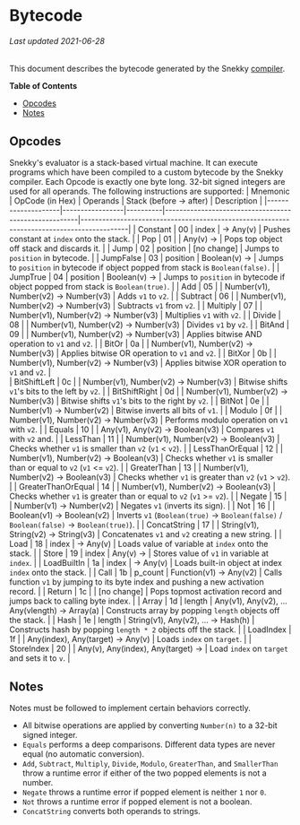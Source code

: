 # Bytecode
###### Last updated 2021-06-28
This document describes the bytecode generated by the Snekky [compiler](https://github.com/snekkylang/snekky/blob/master/src/compiler/Compiler.hx).

**Table of Contents**

- [Opcodes](#opcodes)
- [Notes](#notes)

## Opcodes
Snekky's evaluator is a stack-based virtual machine. It can execute programs which have been compiled to a custom bytecode by the Snekky compiler. Each Opcode is exactly one byte long. 32-bit signed integers are used for all operands. The following instructions are supported:
| Mnemonic           | OpCode (in Hex) | Operands | Stack (before -> after)                              | Description                                                                               |
|--------------------|-----------------|----------|------------------------------------------------------|-------------------------------------------------------------------------------------------|
| Constant           | 00              | index    | -> Any(v)                                            | Pushes constant at `index` onto the stack.                                                |
| Pop                | 01              |          | Any(v) ->                                            | Pops top object off stack and discards it.                                                |
| Jump               | 02              | position | [no change]                                          | Jumps to `position` in bytecode.                                                          |
| JumpFalse          | 03              | position | Boolean(v) ->                                        | Jumps to `position` in bytecode if object popped from stack is `Boolean(false)`.          |
| JumpTrue           | 04              | position | Boolean(v) ->                                        | Jumps to `position` in bytecode if object popped from stack is `Boolean(true)`.           |
| Add                | 05              |          | Number(v1), Number(v2) -> Number(v3)                 | Adds `v1` to `v2`.                                                                        |
| Subtract           | 06              |          | Number(v1), Number(v2) -> Number(v3)                 | Subtracts `v1` from `v2`.                                                                 |
| Multiply           | 07              |          | Number(v1), Number(v2) -> Number(v3)                 | Multiplies `v1` with `v2`.                                                                |
| Divide             | 08              |          | Number(v1), Number(v2) -> Number(v3)                 | Divides `v1` by `v2`.                                                                     |
| BitAnd             | 09              |          | Number(v1), Number(v2) -> Number(v3)                 | Applies bitwise AND operation to `v1` and `v2`.                                           | 
| BitOr              | 0a              |          | Number(v1), Number(v2) -> Number(v3)                 | Applies bitwise OR operation to `v1` and `v2`.                                            |
| BitXor             | 0b              |          | Number(v1), Number(v2) -> Number(v3)                 | Applies bitwise XOR operation to `v1` and `v2`.                                           |  
| BitShiftLeft       | 0c              |          | Number(v1), Number(v2) -> Number(v3)                 | Bitwise shifts `v1`'s bits to the left by `v2`.                                           | 
| BitShiftRight      | 0d              |          | Number(v1), Number(v2) -> Number(v3)                 | Bitwise shifts `v1`'s bits to the right by `v2`.                                          |
| BitNot             | 0e              |          | Number(v1) -> Number(v2)                             | Bitwise inverts all bits of `v1`.                                                         |
| Modulo             | 0f              |          | Number(v1), Number(v2) -> Number(v3)                 | Performs modulo operation on `v1` with `v2`.                                              |
| Equals             | 10              |          | Any(v1), Any(v2) -> Boolean(v3)                      | Compares `v1` with `v2` and.                                                              |
| LessThan           | 11              |          | Number(v1), Number(v2) -> Boolean(v3)                | Checks whether `v1` is smaller than `v2` (`v1` < `v2`).                                   |
| LessThanOrEqual    | 12              |          | Number(v1), Number(v2) -> Boolean(v3)                | Checks whether `v1` is smaller than or equal to `v2` (`v1` <= `v2`).                      |
| GreaterThan        | 13              |          | Number(v1), Number(v2) -> Boolean(v3)                | Checks whether `v1` is greater than `v2` (`v1` > `v2`).                                   |
| GreaterThanOrEqual | 14              |          | Number(v1), Number(v2) -> Boolean(v3)                | Checks whether `v1` is greater than or equal to `v2` (`v1` >= `v2`).                      |
| Negate             | 15              |          | Number(v1) -> Number(v2)                             | Negates `v1` (inverts its sign).                                                          |
| Not                | 16              |          | Boolean(v1) -> Boolean(v2)                           | Inverts `v1` (`Boolean(true)` -> `Boolean(false)` / `Boolean(false)` -> `Boolean(true)`). |
| ConcatString       | 17              |          | String(v1), String(v2) -> String(v3)                 | Concatenates `v1` and `v2` creating a new string.                                         |
| Load               | 18              | index    | -> Any(v)                                            | Loads value of variable at `index` onto the stack.                                        |
| Store              | 19              | index    | Any(v) ->                                            | Stores value of `v1` in variable at `index`.                                              |
| LoadBuiltIn        | 1a              | index    | -> Any(v)                                            | Loads built-in object at index `index` onto the stack.                                    |
| Call               | 1b              | p_count  | Function(v1) -> Any(v2)                              | Calls function `v1` by jumping to its byte index and pushing a new activation record.     |
| Return             | 1c              |          | [no change]                                          | Pops topmost activation record and jumps back to calling byte index.                      |
| Array              | 1d              | length   | Any(v1), Any(v2), ... Any(vlength) -> Array(a)       | Constructs array by popping `length` objects off the stack.                               |
| Hash               | 1e              | length   | String(v1), Any(v2), ... -> Hash(h)                  | Constructs hash by popping `length * 2` objects off the stack.                            |
| LoadIndex          | 1f              |          | Any(index), Any(target) -> Any(v)                    | Loads `index` on `target`.                                                                |
| StoreIndex         | 20              |          | Any(v), Any(index), Any(target) ->                   | Load `index` on `target` and sets it to `v`.                                              |

## Notes
Notes must be followed to implement certain behaviors correctly.
- All bitwise operations are applied by converting `Number(n)` to a 32-bit signed integer.
- `Equals` performs a deep comparisons. Different data types are never equal (no automatic conversion).
- `Add`, `Subtract`, `Multiply`, `Divide`, `Modulo`, `GreaterThan`, and `SmallerThan` throw a runtime error if either of the two popped elements is not a number.
- `Negate` throws a runtime error if popped element is neither `1` nor `0`.
- `Not` throws a runtime error if popped element is not a boolean.
- `ConcatString` converts both operands to strings.


